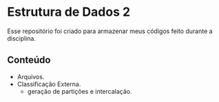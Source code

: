 # Estrutura de Dados 2

Esse repositório foi criado para armazenar meus códigos feito durante a disciplina.

## Conteúdo
- Arquivos.
- Classificação Externa.
    - geração de partições e intercalação.

